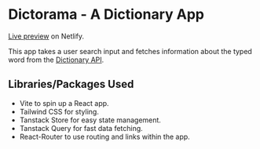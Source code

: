 # Dictorama - A Dictionary App

[Live preview](https://shubs-mastan-dictorama.netlify.app) on Netlify.

This app takes a user search input and fetches information about the typed word from the [Dictionary API](https://dictionaryapi.dev).

## Libraries/Packages Used

-   Vite to spin up a React app.
-   Tailwind CSS for styling.
-   Tanstack Store for easy state management.
-   Tanstack Query for fast data fetching.
-   React-Router to use routing and links within the app.
